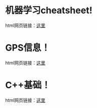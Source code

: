 # 机器学习cheatsheet!

html网页链接：[这里](https://pren1.github.io/machine_learning_cheat_sheet/%E6%9C%BA%E5%99%A8%E5%AD%A6%E4%B9%A0cheatsheet.html)

# GPS信息！
html网页链接：[这里](https://pren1.github.io/machine_learning_cheat_sheet/GPS_%E4%BF%A1%E6%81%AF.html)

# C++基础！
html网页链接：[这里](https://pren1.github.io/machine_learning_cheat_sheet/C++基础.html)
